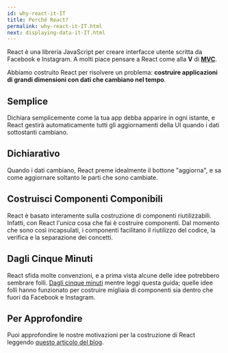 ```yaml
---
id: why-react-it-IT
title: Perché React?
permalink: why-react-it-IT.html
next: displaying-data-it-IT.html
---
```

React è una libreria JavaScript per creare interfacce utente scritta da Facebook e Instagram. A molti piace pensare a React come alla **V** di **[MVC](https://it.wikipedia.org/wiki/Model-View-Controller)**.

Abbiamo costruito React per risolvere un problema: **costruire applicazioni di grandi dimensioni con dati che cambiano nel tempo**.

## Semplice

Dichiara semplicemente come la tua app debba apparire in ogni istante, e React gestirà automaticamente tutti gli aggiornamenti della UI quando i dati sottostanti cambiano.

## Dichiarativo

Quando i dati cambiano, React preme idealmente il bottone "aggiorna", e sa come aggiornare soltanto le parti che sono cambiate.

## Costruisci Componenti Componibili

React è basato interamente sulla costruzione di componenti riutilizzabili. Infatti, con React l'*unica* cosa che fai è costruire componenti. Dal momento che sono così incapsulati, i componenti facilitano il riutilizzo del codice, la verifica e la separazione dei concetti.

## Dagli Cinque Minuti

React sfida molte convenzioni, e a prima vista alcune delle idee potrebbero sembrare folli. [Dagli cinque minuti](https://signalvnoise.com/posts/3124-give-it-five-minutes) mentre leggi questa guida; quelle idee folli hanno funzionato per costruire migliaia di componenti sia dentro che fuori da Facebook e Instagram.

## Per Approfondire

Puoi approfondire le nostre motivazioni per la costruzione di React leggendo [questo articolo del blog](/react/blog/2013/06/05/why-react.html).
